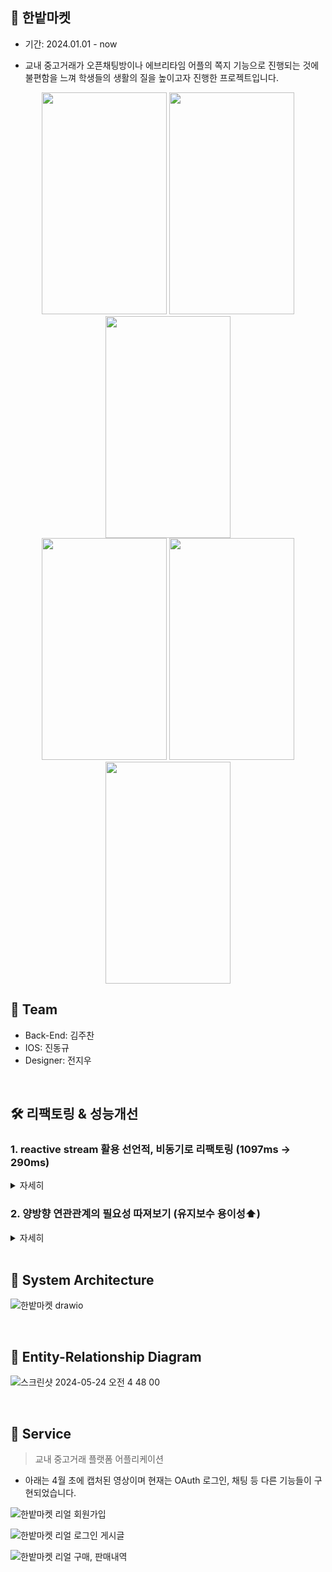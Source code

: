 ## 💎 한밭마켓
- 기간: 2024.01.01 - now

- 교내 중고거래가 오픈채팅방이나 에브리타임 어플의 쪽지 기능으로 진행되는 것에 불편함을 느껴 학생들의 생활의 질을 높이고자 진행한 프로젝트입니다.

<div align="center">
  <img src="https://github.com/WAFO-WaveInfo/WAFO-SERVER/assets/101490157/2b7e0d7b-67c8-4794-b5e7-9e76d82e8058" width="200" height="355">
  <img src="https://github.com/WAFO-WaveInfo/WAFO-SERVER/assets/101490157/d4faf186-90eb-4529-948b-a4730947b60a" width="200" height="355">
  <img src="https://github.com/WAFO-WaveInfo/WAFO-SERVER/assets/101490157/a888d11f-d428-4371-b409-cef8dcbb17fa" width="200" height="355">
</div>

<div align="center">
  <img src="https://github.com/WAFO-WaveInfo/WAFO-SERVER/assets/101490157/446d1cb6-c6a1-4896-82dd-c2232ba395d0" width="200" height="355">
  <img src="https://github.com/WAFO-WaveInfo/WAFO-SERVER/assets/101490157/e6b2d874-cb5d-46c8-bb6c-4f44e2da3f2e" width="200" height="355">
  <img src="https://github.com/WAFO-WaveInfo/WAFO-SERVER/assets/101490157/fa18b074-8e71-481f-9a6f-c7cf1e66c57d" width="200" height="355">
</div>

## 👬 Team
- Back-End: 김주찬
- IOS: 진동규
- Designer: 전지우

<br>

## 🛠️ 리팩토링 & 성능개선

### 1. reactive stream 활용 선언적, 비동기로 리팩토링 (1097ms -> 290ms)

<details>
    <summary>자세히</summary>

#### 1-1

원래 코드는 아래처럼 작성되어 있었습니다.

```java
      try {
            chat.setSenderNickName(sender.getNickname());
            chat.setReceiverNickName(receiver.getNickname());
            chat.setCreatedAt(LocalDateTime.now());

        } catch (NoSuchElementException e) {
            throw new NotExistUuidException();
        }
        Mono<Chat> saveChat = chatRepository.save(chat);

        String fcmToken = receiver.getFcmToken();
        int result = fcmService.sendMessageTo(new FcmSendDto(fcmToken, chat.getSenderNickName(), chat.getMsg()));
        chat.setFcmOk(result);
        return saveChat;
```
- 위 코드를 보면 반환은 Mono를 반환해주지만 정작 메소드 내부는 동기적으로 작동하고 있었습니다.
- 채팅과 푸시알림 로직이 동기적으로 진행되는 것이 이유였습니다.

![](https://velog.velcdn.com/images/jckim22/post/006e266a-e4cd-4e77-83eb-c0dc7a007033/image.png)
1097ms 정도의 채팅으로는 꽤나 불편한 시간이 걸리는 것은 큰 문제로 다가왔습니다.

코드가 동기적으로 진행되고 있음을 인식하고 리팩토링에 들어갔습니다.

#### 1-2

```java
        return Mono.just(chat)
                .map(c -> {
                    c.setSenderNickName(sender.getNickname());
                    c.setReceiverNickName(receiver.getNickname());
                    c.setCreatedAt(LocalDateTime.now());
                    return c;
                })
                .flatMap(c -> {
                    Mono<Chat> savedChatMono = chatRepository.save(c); // 채팅 메시지 저장
                    Mono<Integer> sendNotificationMono = sendMessage(c); // 푸시 알림 전송
                    return Mono.zip(savedChatMono, sendNotificationMono, (savedChat, fcmResult) -> {
                        savedChat.setFcmOk(fcmResult);
                        return savedChat;
                    });
                })
                .onErrorMap(e -> new ResponseStatusException(HttpStatus.INTERNAL_SERVER_ERROR, "채팅 푸시알림 에러", e));
```
내부에서 chat 자체를 Mono로 감싸고 Mono를 이용해서 비동적으로 푸시 알림 또한 전송했습니다.
또한 map 및 flatMap 연산자를 사용하여 데이터의 흐름을 선언적으로 표현했습니다.


#### 1-3 - 결과

![](https://velog.velcdn.com/images/jckim22/post/9e8cc6b2-54ae-4806-8842-aeca897bfa26/image.png)

- 채팅 + 푸시알림: 1096ms -> 280ms 으로 약 4배 개선

</details>



### 2. 양방향 연관관계의 필요성 따져보기 (유지보수 용이성⬆️)

<details>
    <summary>자세히</summary>

>양방향으로 하면 복잡도가 높아지는 단점이 있지만 성능상 이점을 얻을 수 있습니다. <br>
>정말 성능이 너무 중요해서 쿼리 하나를 줄이는게 꼭 필요한 상황이라면 복잡해지더라도 최적화를 해야합니다. <br>
>반면에 쿼리가 하나 더 나가더라도 시스템 자원이 충분해서 성능에 영향을 미치는 것이 미미하다면 코드 복잡도를 낮게 유지하는 것이 더 중요합니다. <br>
>                                            - 전 B기업 CTO -

위 말처럼 쿼리 하나를 위해서 양방향 연관관계를 설정할 필요는 없습니다.

```java
    @OneToOne(mappedBy = "member")
    private ImageFile imageFile;
```


```java
    @ManyToOne(fetch = FetchType.LAZY)
    @JoinColumn(name = "user_id")
    private Member member;
```

하지만 한밭마켓에서는 위와 같이 Member와 ImageFile 간의 연관관계가 설정되어 있어서
프로필 이미지를 바꾸거나 할 때 기능에 비해 많은 복잡도가 생겼었습니다.

생각해보면 굳이 ImageFile 쪽에서 Member를 찾을 일은 없을 것 같았습니다.

Article과 ImageFile은 일대다의 관계이기 때문에 ImageFile 쪽에서 참조해야하기도 하고
Article에 들어가는 컬럼들이 많아서 양방향 연관관계를 복잡하지만 체감상 편리하게 사용하고 있었습니다.

하지만 Member와 ImageFile 간의 관계에서는 쿼리 수는 거의 그대론데 복잡도만 증가시키고 있었습니다.
Member에서 ImageFile을 참조하는 단방향 관계로 변경하니 복잡도가 많이 줄어들 수 있었습니다.

### 결과

MemberService의 복잡도 감소 -> 유지보수 용이성⬆️

</details>

<br>

## 💎 System Architecture
![한밭마켓 drawio](https://github.com/Hanbat-Market/HB_MARKET-SERVER/assets/101490157/eb1eb60d-3f0d-4518-98af-4f909a6c1036)


<br>

## 💎 Entity-Relationship Diagram


![스크린샷 2024-05-24 오전 4 48 00](https://github.com/Hanbat-Market/HB_MARKET-SERVER/assets/101490157/ea3ae8e1-25db-40c3-8497-3743fb7c739f)


<br>

## 💎 Service

> 교내 중고거래 플랫폼 어플리케이션


- 아래는 4월 초에 캡처된 영상이며 현재는 OAuth 로그인, 채팅 등 다른 기능들이 구현되었습니다.

![한밭마켓 리얼 회원가입](https://github.com/Hanbat-Market/HB_MARKET-SERVER/assets/101490157/1f836cff-48e4-4c55-aa8d-2d30dc712e32)

![한밭마켓 리얼 로그인 게시글](https://github.com/Hanbat-Market/HB_MARKET-SERVER/assets/101490157/127eb0e3-6234-49d5-9ce5-c320b75eb7c5)

![한밭마켓 리얼 구매, 판매내역](https://github.com/Hanbat-Market/HB_MARKET-SERVER/assets/101490157/07e312e7-56dd-4a0d-8e09-80a795812eb1)
